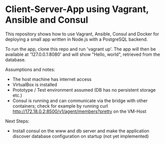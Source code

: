 # Client-Server-App using Vagrant, Ansible and Consul

This repository shows how to use Vagrant, Ansible, Consul and Docker for deploying a small app
written in Node.js with a PostgreSQL backend.  

To run the app, clone this repo and run 'vagrant up'. The app will then be available at '127.0.0.1:8080' and will show "Hello, world", retrieved from the database.

Assumptions and notes:

* The host machine has internet access
* VirtualBox is installed
* Prototype / Test environment assumed (DB has no persistent storage etc.)
* Consul is running and can communicate via the bridge with other containers; check for example by running
curl http://172.18.0.2:8500/v1/agent/members?pretty 
on the VM-Host

Next Steps:

* Install consul on the www and db server and make the application discover database configuration on startup (not yet implemented) 


